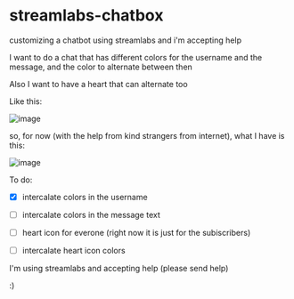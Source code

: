 # streamlabs-chatbox
customizing a chatbot using streamlabs and i'm accepting help

I want to do a chat that has different colors for the username and the message, and the color to alternate between then


Also I want to have a heart that can alternate too


Like this:

![image](https://user-images.githubusercontent.com/105088090/203877329-f0dbbae2-16c1-4ea7-a6a5-689f6cf4a3ad.png)

so, for now (with the help from kind strangers from internet), what I have is this:

![image](https://user-images.githubusercontent.com/105088090/203886190-65ca0829-0ca1-4639-90e6-1eaf78eef4d8.png)

To do:

- [x] intercalate colors in the username

- [ ] intercalate colors in the message text

- [ ] heart icon for everone (right now it is just for the subiscribers)

- [ ] intercalate heart icon colors


I'm using streamlabs and accepting help
(please send help)

:)
